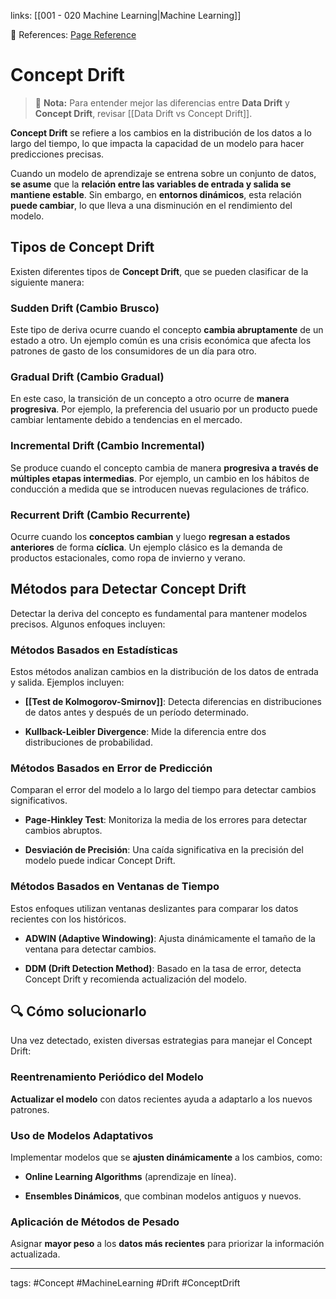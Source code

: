 links: [[001 - 020 Machine Learning|Machine Learning]]

🔗 References: [Page Reference](https://www.evidentlyai.com/ml-in-production/data-drift#:~:text=Data%20drift%20is%20a%20change%20in%20the%20input%20data.,between%20input%20and%20target%20variables)

# Concept Drift

> 📌 **Nota:** Para entender mejor las diferencias entre **Data Drift** y **Concept Drift**, revisar [[Data Drift vs Concept Drift]].

**Concept Drift** se refiere a los cambios en la distribución de los datos a lo largo del tiempo, lo que impacta la capacidad de un modelo para hacer predicciones precisas.

Cuando un modelo de aprendizaje se entrena sobre un conjunto de datos, **se asume** que la **relación entre las variables de entrada y salida se mantiene estable**. Sin embargo, en **entornos dinámicos**, esta relación **puede cambiar**, lo que lleva a una disminución en el rendimiento del modelo.

## Tipos de Concept Drift

Existen diferentes tipos de **Concept Drift**, que se pueden clasificar de la siguiente manera:

### Sudden Drift (Cambio Brusco)

Este tipo de deriva ocurre cuando el concepto **cambia abruptamente** de un estado a otro. Un ejemplo común es una crisis económica que afecta los patrones de gasto de los consumidores de un día para otro.

### Gradual Drift (Cambio Gradual)

En este caso, la transición de un concepto a otro ocurre de **manera progresiva**. Por ejemplo, la preferencia del usuario por un producto puede cambiar lentamente debido a tendencias en el mercado.

### Incremental Drift (Cambio Incremental)

Se produce cuando el concepto cambia de manera **progresiva a través de múltiples etapas intermedias**. Por ejemplo, un cambio en los hábitos de conducción a medida que se introducen nuevas regulaciones de tráfico.

### Recurrent Drift (Cambio Recurrente)

Ocurre cuando los **conceptos cambian** y luego **regresan a estados anteriores** de forma **cíclica**. Un ejemplo clásico es la demanda de productos estacionales, como ropa de invierno y verano.

## Métodos para Detectar Concept Drift

Detectar la deriva del concepto es fundamental para mantener modelos precisos. Algunos enfoques incluyen:

### Métodos Basados en Estadísticas

Estos métodos analizan cambios en la distribución de los datos de entrada y salida. Ejemplos incluyen:

- **[[Test de Kolmogorov-Smirnov]]**: Detecta diferencias en distribuciones de datos antes y después de un período determinado.
    
- **Kullback-Leibler Divergence**: Mide la diferencia entre dos distribuciones de probabilidad.
    

### Métodos Basados en Error de Predicción

Comparan el error del modelo a lo largo del tiempo para detectar cambios significativos.

- **Page-Hinkley Test**: Monitoriza la media de los errores para detectar cambios abruptos.
    
- **Desviación de Precisión**: Una caída significativa en la precisión del modelo puede indicar Concept Drift.
    

### Métodos Basados en Ventanas de Tiempo

Estos enfoques utilizan ventanas deslizantes para comparar los datos recientes con los históricos.

- **ADWIN (Adaptive Windowing)**: Ajusta dinámicamente el tamaño de la ventana para detectar cambios.
    
- **DDM (Drift Detection Method)**: Basado en la tasa de error, detecta Concept Drift y recomienda actualización del modelo.
    

## 🔍 Cómo solucionarlo

Una vez detectado, existen diversas estrategias para manejar el Concept Drift:

### Reentrenamiento Periódico del Modelo

**Actualizar el modelo** con datos recientes ayuda a adaptarlo a los nuevos patrones.

### Uso de Modelos Adaptativos

Implementar modelos que se **ajusten dinámicamente** a los cambios, como:

- **Online Learning Algorithms** (aprendizaje en línea).
    
- **Ensembles Dinámicos**, que combinan modelos antiguos y nuevos.
    

### Aplicación de Métodos de Pesado

Asignar **mayor peso** a los **datos más recientes** para priorizar la información actualizada.


---
tags:
	#Concept  #MachineLearning #Drift #ConceptDrift